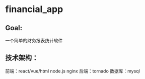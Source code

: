 # financial_app
## Goal:
一个简单的财务报表统计软件
## 技术架构：
前端：react/vue/html   node.js    nginx
后端：tornado 
数据库：mysql
